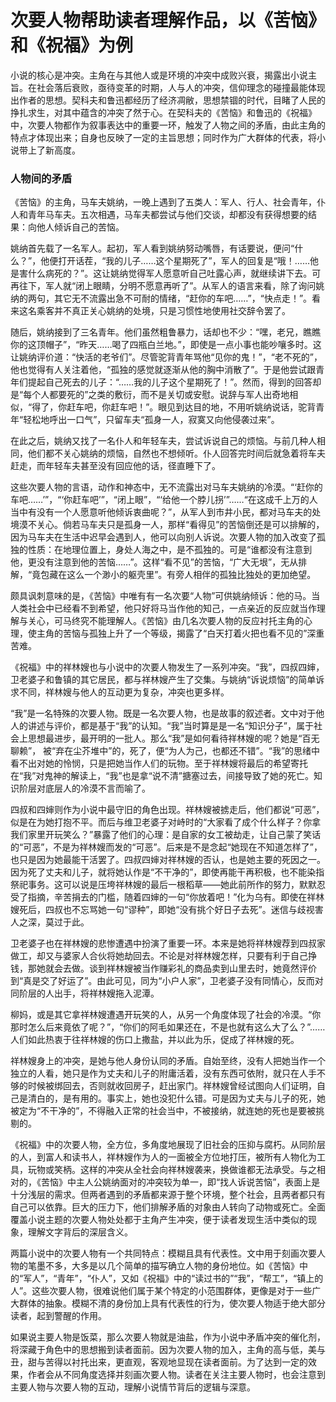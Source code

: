 # 次要人物帮助读者理解作品，以《苦恼》和《祝福》为例

小说的核心是冲突。主角在与其他人或是环境的冲突中成败兴衰，揭露出小说主旨。在社会落后衰败，亟待变革的时期，人与人的冲突，信仰理念的碰撞最能体现出作者的思想。契科夫和鲁迅都经历了经济凋敝，思想禁锢的时代，目睹了人民的挣扎求生，对其中蕴含的冲突了然于心。在契科夫的《苦恼》和鲁迅的《祝福》中，次要人物都作为叙事表达中的重要一环，触发了人物之间的矛盾，由此主角的特点才体现出来；自身也反映了一定的主旨思想；同时作为广大群体的代表，将小说带上了新高度。

### 人物间的矛盾
<!---
- 主要人物与次要人物间的矛盾
- 分别分析作品中的矛盾，都有什么作用
- 比较两文中不同次要人物的冲突
- 分析作者为何描写了不同的冲突
--->

《苦恼》的主角，马车夫姚纳，一晚上遇到了五类人：军人、行人、社会青年，仆人和青年马车夫。五次相遇，马车夫都尝试与他们交谈，却都没有获得想要的结果：向他人倾诉自己的苦恼。

姚纳首先载了一名军人。起初，军人看到姚纳努动嘴唇，有话要说，便问“什么？”，他便打开话茬，“我的儿子……这个星期死了”，军人的回复是“哦！……他是害什么病死的？”。这让姚纳觉得军人愿意听自己吐露心声，就继续讲下去。可再往下，军人就“闭上眼睛，分明不愿意再听了”。从军人的语言来看，除了询问姚纳的两句，其它无不流露出急不可耐的情绪，“赶你的车吧……”，“快点走！”。看来这名乘客并不真正关心姚纳的处境，只是习惯性地使用社交辞令罢了。

随后，姚纳接到了三名青年。他们虽然粗鲁暴力，话却也不少：“嘿，老兄，瞧瞧你的这顶帽子”，“昨天……喝了四瓶白兰地。”，即使是一点小事也能吵嚷多时。这让姚纳评价道：“快活的老爷们”。尽管驼背青年骂他“见你的鬼！”，“老不死的”，他也觉得有人关注着他，“孤独的感觉就逐渐从他的胸中消散了”。于是他尝试跟青年们提起自己死去的儿子：“……我的儿子这个星期死了！”。然而，得到的回答却是“每个人都要死的”之类的敷衍，而不是关切或安慰。说辞与军人出奇地相似，“得了，你赶车吧，你赶车吧！”。眼见到达目的地，不用听姚纳说话，驼背青年“轻松地呼出一口气”，只留车夫“孤身一人，寂寞又向他侵袭过来”。

在此之后，姚纳又找了一名仆人和年轻车夫，尝试诉说自己的烦恼。与前几种人相同，他们都不关心姚纳的烦恼，自然也不想倾听。仆人回答完时间后就急着将车夫赶走，而年轻车夫甚至没有回应他的话，径直睡下了。

这些次要人物的言语，动作和神态中，无不流露出对马车夫姚纳的冷漠。“‘赶你的车吧……’”，“‘你赶车吧’”，“闭上眼”，“‘给他一个脖儿拐’”……“在这成千上万的人当中有没有一个人愿意听他倾诉衷曲呢？”，从军人到市井小民，都对马车夫的处境漠不关心。倘若马车夫只是孤身一人，那样“看得见”的苦恼倒还是可以排解的，因为马车夫在生活中迟早会遇到人，他可以向别人诉说。次要人物的加入改变了孤独的性质：在地理位置上，身处人海之中，是不孤独的。可是“谁都没有注意到他，更没有注意到他的苦恼……”。这样“看不见”的苦恼，“广大无垠”，无从排解，“竟包藏在这么一个渺小的躯壳里”。有旁人相伴的孤独比独处的更加绝望。

颇具讽刺意味的是，《苦恼》中唯有有一名次要“人物”可供姚纳倾诉：他的马。当人类社会中已经看不到希望，他只好将马当作他的知己，一点亲近的反应就当作理解与关心，可马终究不能理解人。《苦恼》由几名次要人物的反应衬托主角的心理，使主角的苦恼与孤独上升了一个等级，揭露了“白天打着火把也看不见的”深重苦难。

《祝福》中的祥林嫂也与小说中的次要人物发生了一系列冲突。“我”，四叔四婶，卫老婆子和鲁镇的其它居民，都与祥林嫂产生了交集。与姚纳“诉说烦恼”的简单诉求不同，祥林嫂与他人的互动更为复杂，冲突也更多样。

“我”是一名特殊的次要人物。既是一名次要人物，也是故事的叙述者。文中对于他人的讲述与评价，都是基于“我”的认知。“我”当时算是是一名“知识分子”，属于社会上思想最进步，最开明的一批人。那么“我”是如何看待祥林嫂的呢？她是“百无聊赖”， 被“弃在尘芥堆中”的，死了，便“为人为己，也都还不错”。“我”的思绪中看不出对她的怜悯，只是把她当作人们的玩物。至于祥林嫂将最后的希望寄托在“我”对鬼神的解读上，“我”也是拿“说不清”搪塞过去，间接导致了她的死亡。知识阶层对底层人的冷漠不言而喻了。

四叔和四婶则作为小说中最守旧的角色出现。祥林嫂被掳走后，他们都说“可恶”，似是在为她打抱不平。而后与维卫老婆子对峙时的“大家看了成个什么样子？你拿我们家里开玩笑么？”暴露了他们的心理：是自家的女工被劫走，让自己蒙了笑话的“可恶”，不是为祥林嫂而发的“可恶”。后来是不是念起“她现在不知道怎样了”，也只是因为她最能干活罢了。四叔四婶对祥林嫂的否认，也是她主要的死因之一。因为死了丈夫和儿子，就将她认作是“不干净的”，即使再能干再积极，也不能染指祭祀事务。这可以说是压垮祥林嫂的最后一根稻草——她此前所作的努力，默默忍受了指摘，辛苦捐去的门槛，随着四婶的一句“你放着吧！”化为乌有。即使在祥林嫂死后，四叔也不忘骂她一句“谬种”，即她“没有挑个好日子去死”。迷信与歧视害人之深，莫过于此。

卫老婆子也在祥林嫂的悲惨遭遇中扮演了重要一环。本来是她将祥林嫂荐到四叔家做工，却又与婆家人合伙将她劫回去。不论是对祥林嫂怎样，只要有利于自己挣钱，那她就会去做。谈到祥林嫂被当作赚彩礼的商品卖到山里去时，她竟然评价到“真是交了好运了”。由此可见，同为“小户人家”，卫老婆子没有同情心，反而对同阶层的人出手，将祥林嫂拖入泥潭。

柳妈，或是其它拿祥林嫂遭遇开玩笑的人，从另一个角度体现了社会的冷漠。“你那时怎么后来竟依了呢？”，“你们的阿毛如果还在，不是也就有这么大了么？”……人们如此热衷于往祥林嫂的伤口上撒盐，并以此为乐，促成了祥林嫂的死。

祥林嫂身上的冲突，是她与他人身份认同的矛盾。自始至终，没有人把她当作一个独立的人看，她只是作为丈夫和儿子的附庸活着，没有东西可依附，就只在人手不够的时候被绑回去，否则就收回房子，赶出家门。祥林嫂曾经试图向人们证明，自己是清白的，是有用的。事实上，她也没犯什么错。可是因为丈夫与儿子的死，她被定为“不干净的”，不得融入正常的社会当中，不被接纳，就连她的死也是要被挑剔的。

《祝福》中的次要人物，全方位，多角度地展现了旧社会的压抑与腐朽。从同阶层的人，到富人和读书人，祥林嫂作为人的一面被全方位地打压，被所有人物化为工具，玩物或笑柄。这样的冲突从全社会向祥林嫂袭来，换做谁都无法承受。与之相对的，《苦恼》中主人公姚纳面对的冲突较为单一，即“找人诉说苦恼”，表面上是十分浅层的需求。但两者遇到的矛盾都来源于整个环境，整个社会，且两者都只有自己可以依靠。巨大的压力下，他们排解矛盾的对象由人转向了动物或死亡。全面覆盖小说主题的次要人物处处都于主角产生冲突，便于读者发现生活中类似的现象，理解文字背后的深层含义。

两篇小说中的次要人物有一个共同特点：模糊且具有代表性。文中用于刻画次要人物的笔墨不多，大多是以几个简单的描写确立人物的身份地位。如《苦恼》中的“军人”，“青年”，“仆人”，又如《祝福》中的“读过书的”“我”，“帮工”，“镇上的人”。这些次要人物，很难说他们属于某个特定的小范围群体，更像是对于一些广大群体的抽象。模糊不清的身份加上具有代表性的行为，使次要人物适于绝大部分读者，起到警醒的作用。

如果说主要人物是饭菜，那么次要人物就是油盐，作为小说中矛盾冲突的催化剂，将深藏于角色中的思想搬到读者面前。因为次要人物的加入，主角的高与低，美与丑，甜与苦得以衬托出来，更直观，客观地显现在读者面前。为了达到一定的效果，作者会从不同角度选择并刻画次要人物。读者在关注主要人物时，也会注意到主要人物与次要人物的互动，理解小说情节背后的逻辑与深意。